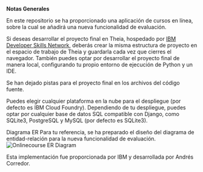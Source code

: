 
**Notas Generales**

En este repositorio se ha proporcionado una aplicación de cursos en línea, sobre la cual se añadirá una nueva funcionalidad de evaluación.

Si deseas desarrollar el proyecto final en Theia, hospedado por [IBM Developer Skills Network](https://labs.cognitiveclass.ai/), deberás crear la misma estructura de proyecto en el espacio de trabajo de Theia y guardarla cada vez que cierres el navegador.
También puedes optar por desarrollar el proyecto final de manera local, configurando tu propio entorno de ejecución de Python y un IDE.

Se han dejado pistas para el proyecto final en los archivos del código fuente.

Puedes elegir cualquier plataforma en la nube para el despliegue (por defecto es IBM Cloud Foundry). Dependiendo de tu despliegue, puedes optar por cualquier base de datos SQL compatible con Django, como SQLite3, PostgreSQL y MySQL (por defecto es SQLite3).

Diagrama ER
Para tu referencia, se ha preparado el diseño del diagrama de entidad-relación para la nueva funcionalidad de evaluación.
![Onlinecourse ER Diagram](https://github.com/ibm-developer-skills-network/final-cloud-app-with-database/blob/master/static/media/course_images/onlinecourse_app_er.png)

Esta implementación fue proporcionada por IBM y desarrollada por Andrés Corredor.

